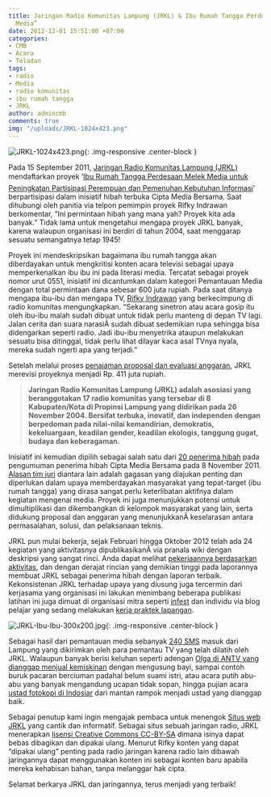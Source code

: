 ```yaml
---
title: Jaringan Radio Komunitas Lampung (JRKL) & Ibu Rumah Tangga Perdesaan Melek
  Media”
date: 2012-12-01 15:51:00 +07:00
categories:
- CMB
- Acara
- Teladan
tags:
- radio
- Media
- radio komunitas
- ibu rumah tangga
- JRKL
author: admincmb
comments: true
img: "/uploads/JRKL-1024x423.png"
---
```


![JRKL-1024x423.png](/uploads/JRKL-1024x423.png){: .img-responsive .center-block }

Pada 15 September 2011, [Jaringan Radio Komunitas Lampung (JRKL)](http://ciptamedia.org/wiki/Jaringan_Radio_Komunitas_Lampung) mendaftarkan proyek ‘[Ibu Rumah Tangga Perdesaan Melek Media untuk Peningkatan Partisipasi Perempuan dan Pemenuhan Kebutuhan Informasi](http://www.ciptamedia.org/2011/09/17/ibu-rumah-tangga-perdesaan-“melek”-media-untuk-peningkatan-partisipasi-perempuan-dan-pemenuhan-kebutuhan-informasi/)’ berpartisipasi dalam inisiatif hibah terbuka Cipta Media Bersama. Saat dihubungi oleh panitia via telpon pemimpin proyek Rifky Indrawan berkomentar, “Ini permintaan hibah yang mana yah? Proyek kita ada banyak.” Tidak lama untuk mengetahui mengapa proyek JRKL banyak, karena walaupun organisasi ini berdiri di tahun 2004, saat menggarap sesuatu semangatnya tetap 1945!

Proyek ini mendeskripsikan bagaimana ibu rumah tangga akan diberdayakan untuk mengkritisi konten acara televisi sebagai upaya memperkenalkan ibu ibu ini pada literasi media. Tercatat sebagai proyek nomor urut 0551, inisiatif ini dicantumkan dalam kategori Pemantauan Media dengan total permintaan dana sebesar 600 juta rupiah. Pada saat ditanya mengapa ibu-ibu dan mengapa TV, [Rifky Indrawan](http://ciptamedia.org/wiki/Rifky_Indrawan) yang berkecimpung di radio komunitas mengungkapkan. “Sekarang sinetron atau acara gosip itu oleh ibu-ibu malah sudah dibuat untuk tidak perlu manteng di depan TV lagi. Jalan cerita dan suara narasiÂ  sudah dibuat sedemikian rupa sehingga bisa didengarkan seperti radio. Jadi ibu-ibu menyetrika ataupun melakukan sesuatu bisa ditinggal, tidak perlu lihat dilayar kaca asal TVnya nyala, mereka sudah ngerti apa yang terjadi.”

Setelah melalui proses [penajaman proposal dan evaluasi anggaran](http://www.ciptamedia.org/2011/10/11/penajaman-proposal-dan-evaluasi-anggaran-untuk-calon-penerima-hibah/), JRKL merevisi proyeknya menjadi Rp. 411 juta rupiah.

> **Jaringan Radio Komunitas Lampung (JRKL) adalah asosiasi yang beranggotakan 17 radio komunitas yang tersebar di 8 Kabupaten/Kota di Propinsi Lampung yang didirikan pada 26 November 2004. Bersifat terbuka, inovatif, dan independen dengan berpedoman pada nilai-nilai kemandirian, demokratis, kekeluargaan, keadilan gender, keadilan ekologis, tanggung gugat, budaya dan keberagaman.**

Inisiatif ini kemudian dipilih sebagai salah satu dari [20 penerima hibah](http://www.wikimedia.or.id/wiki/Cipta_Media_Bersama_Menganugrahkan_1_Juta_Dolar_AS_Kepada_20_Pemohon_Hibah_Untuk_Perbaikan_Media_di_Indonesia) pada pengumuman penerima hibah Cipta Media Bersama pada 8 November 2011. [Alasan tim juri](http://www.ciptamedia.org/2011/11/08/ibu-rumah-tangga-perdesaan-“melek”-media-untuk-peningkatan-partisipasi-perempuan-dan-pemenuhan-kebutuhan-informasi-3/) diantara lain adalah gagasan yang diajukan penting dan diperlukan dalam upaya memberdayakan masyarakat yang tepat-target (ibu rumah tangga) yang dirasa sangat perlu keterlibatan aktifnya dalam kegiatan mengenai media. Proyek ini juga menunjukkan potensi untuk dimultiplikasi dan dikembangkan di kelompok masyarakat yang lain, serta didukung proposal dan anggaran yang menunjukkanÂ keselarasan antara permasalahan, solusi, dan pelaksanaan teknis.

JRKL pun mulai bekerja, sejak Februari hingga Oktober 2012 telah ada 24 kegiatan yang aktivitasnya dipublikasikanÂ via pranala wiki dengan deskripsi yang sangat rinci. Anda dapat melihat [pekerjaannya berdasarkan aktivitas](http://ciptamedia.org/wiki/Ibu_Rumah_Tangga_Perdesaan_“Melek”_Media_untuk_Peningkatan_Partisipasi_Perempuan_dan_Pemenuhan_Kebutuhan_Informasi/Laporan_Aktivitas), dan dengan derajat rincian yang demikian tinggi pada laporannya membuat JRKL sebagai penerima hibah dengan laporan terbaik. Kekonsistenan JRKL terhadap upaya yang diusung juga tercermin dari kerjasama yang organisasi ini lakukan menimbang beberapa publikasi latihan ini juga dimuat di organisasi mitra seperti [infest](http://infest.or.id/in/2012/02/13/pegiat-infest-dukung-jrkl-dalam-penguatan-literasi-madia-masyarakat-lampung/) dan individu via blog pelajar yang sedang melakukan [kerja praktek lapangan](http://nasrularpansa.wordpress.com/2012/02/19/pkl-di-jrkl-01/).

![JRKL-Ibu-Ibu-300x200.jpg](/uploads/JRKL-Ibu-Ibu-300x200.jpg){: .img-responsive .center-block }

Sebagai hasil dari pemantauan media sebanyak [240 SMS](http://lapor.ciptamedia.org/reports/?c=10) masuk dari Lampung yang dikirimkan oleh para pemantau TV yang telah dilatih oleh JRKL. Walaupun banyak berisi keluhan seperti adengan [Olga di ANTV yang dianggap menjual kemiskinan](http://lapor.ciptamedia.org/reports/view/602) dengan mengusung bayi, sampai contoh buruk pacaran berciuman padahal belum suami istri, atau acara putih abu-abu yang banyak mengandung ucapan tidak sopan, hingga pujian acara [ustad fotokopi di Indosiar](http://lapor.ciptamedia.org/reports/view/587) dari mantan rampok menjadi ustad yang dianggap baik.

Sebagai penutup kami ingin mengajak pembaca untuk menengok [Situs web JRKL](http://jrklampung.org/) yang cantik dan informatif. Sebagai situs sebuah jaringan radio, JRKL menerapkan [lisensi Creative Commons CC-BY-SA](http://creativecommons.org/licenses/by-sa/3.0/deed.id) dimana isinya dapat bebas dibagikan dan dipakai ulang. Menurut Rifky konten yang dapat “dipakai ulang” penting pada radio jaringan karena radio lain dibawah jaringannya dapat menggunakan konten ini sebagai konten baru apabila mereka kehabisan bahan, tanpa melanggar hak cipta.

Selamat berkarya JRKL dan jaringannya, terus menjadi yang terbaik!